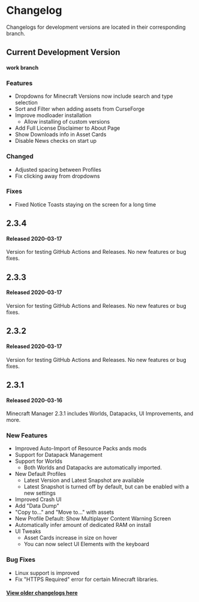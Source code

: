 # Changelog

Changelogs for development versions are located in their corresponding branch.

## Current Development Version

#### work branch

### Features

- Dropdowns for Minecraft Versions now include search and type selection
- Sort and Filter when adding assets from CurseForge
- Improve modloader installation
  - Allow installing of custom versions
- Add Full License Disclaimer to About Page
- Show Downloads info in Asset Cards
- Disable News checks on start up

### Changed

- Adjusted spacing between Profiles
- Fix clicking away from dropdowns

### Fixes

- Fixed Notice Toasts staying on the screen for a long time

## 2.3.4

#### Released 2020-03-17

Version for testing GitHub Actions and Releases. No new features or bug fixes.

## 2.3.3

#### Released 2020-03-17

Version for testing GitHub Actions and Releases. No new features or bug fixes.

## 2.3.2

#### Released 2020-03-17

Version for testing GitHub Actions and Releases. No new features or bug fixes.

## 2.3.1

#### Released 2020-03-16

Minecraft Manager 2.3.1 includes Worlds, Datapacks, UI Improvements, and more.

### New Features

- Improved Auto-Import of Resource Packs ands mods
- Support for Datapack Management
- Support for Worlds
  - Both Worlds and Datapacks are automatically imported.
- New Default Profiles
  - Latest Version and Latest Snapshot are available
  - Latest Snapshot is turned off by default, but can be enabled with a new settings
- Improved Crash UI
- Add "Data Dump"
- "Copy to..." and "Move to..." with assets
- New Profile Default: Show Multiplayer Content Warning Screen
- Automatically infer amount of dedicated RAM on install
- UI Tweaks
  - Asset Cards increase in size on hover
  - You can now select UI Elements with the keyboard

### Bug Fixes

- Linux support is improved
- Fix "HTTPS Required" error for certain Minecraft libraries.

#### [View older changelogs here](https://theemeraldtree.net/mcm/changelogs/)
